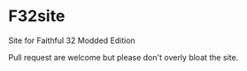 F32site
=======

Site for Faithful 32 Modded Edition

Pull request are welcome but please don't overly bloat the site.
